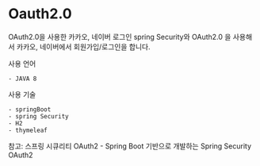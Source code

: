 # Oauth2.0
OAuth2.0을 사용한 카카오, 네이버 로그인 
spring Security와 OAuth2.0 을 사용해서 카카오, 네이버에서 회원가입/로그인을 합니다. 

사용 언어
```
- JAVA 8
```

사용 기술
```
- springBoot
- spring Security
- H2
- thymeleaf
```

참고: 스프링 시큐리티 OAuth2 - Spring Boot 기반으로 개발하는 Spring Security OAuth2
